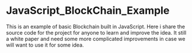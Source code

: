 # JavaScript_BlockChain_Example
This is an example of basic Blockchain built in JavaScript.
Here i share the source code for the project for anyone to learn and improve the idea.
It still a white paper and need some more complicated improvements in case we will want to use it for some idea.
